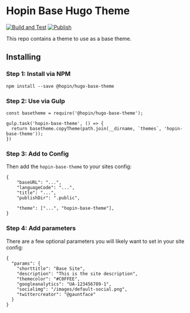 # Hopin Base Hugo Theme

[![Build and Test](https://github.com/gauntface/hopin-base-theme/workflows/Build%20and%20Test/badge.svg)](https://github.com/gauntface/hopin-base-theme/actions?query=workflow%3A%22Build+and+Test%22) [![Publish](https://github.com/gauntface/hopin-base-theme/workflows/Publish/badge.svg)](https://github.com/gauntface/hopin-base-theme/actions?query=workflow%3APublish)

This repo contains a theme to use as a base theme.

## Installing

### Step 1: Install via NPM

```
npm install --save @hopin/hugo-base-theme
```

### Step 2: Use via Gulp

```
const basetheme = require('@hopin/hugo-base-theme');

gulp.task('hopin-base-theme', () => {
  return basetheme.copyTheme(path.join(__dirname, `themes`, 'hopin-base-theme'));
})
```

### Step 3: Add to Config

Then add the `hopin-base-theme` to your sites config:

```
{
    "baseURL": "...",
    "languageCode": "...",
    "title": "...",
    "publishDir": ".public",

    "theme": ["...", "hopin-base-theme"],
}
```

### Step 4: Add parameters

There are a few optional parameters you will likely want to set in your site config:

```
{
  "params": {
    "shorttitle": "Base Site",
    "description": "This is the site description",
    "themecolor": "#C0FFEE",
    "googleanalytics": "UA-123456789-1",
    "socialimg": "/images/default-social.png",
    "twittercreator": "@gauntface"
  }
}
```
